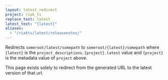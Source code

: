 ```yaml
---
layout: latest_redirect
project: riak_ts
replace_text: latest
latest_text: "{latest}"
aliases:
  - "/riakts/latest/releasenotes/"
---
```


Redirects `someroot/latest/somepath` to `someroot/{latest}/somepath` 
where `{latest}` is the `project_descriptions.{project}.latest` value
and `{project}` is the metadata value of `project` above.

This page exists solely to redirect from the generated URL to the latest version of
that url.




